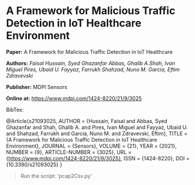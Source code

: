 # A Framework for Malicious Traffic Detection in IoT Healthcare Environment
**Paper:** A Framework for Malicious Traffic Detection in IoT Healthcare

**Authors:** *Faisal Hussain, Syed Ghazanfar Abbas, Ghalib A.Shah, Ivan Miguel Pires, Ubaid U. Fayyaz, Farrukh Shahzad, Nuno M. Garcia, Eftim Zdravevski*

**Publisher:** MDPI Sensors

**Online at:**  https://www.mdpi.com/1424-8220/21/9/3025

BibTex:

@Article{s21093025,
AUTHOR = {Hussain, Faisal and Abbas, Syed Ghazanfar and Shah, Ghalib A. and Pires, Ivan Miguel and Fayyaz, Ubaid U. and Shahzad, Farrukh and Garcia, Nuno M. and Zdravevski, Eftim},
TITLE = {A Framework for Malicious Traffic Detection in IoT Healthcare Environment},
JOURNAL = {Sensors},
VOLUME = {21},
YEAR = {2021},
NUMBER = {9},
ARTICLE-NUMBER = {3025},
URL = {https://www.mdpi.com/1424-8220/21/9/3025},
ISSN = {1424-8220},
DOI = {10.3390/s21093025}
}


> Run the script: 'pcap2Csv.py'
